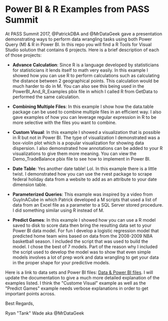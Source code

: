 # Power BI & R Examples from PASS Summit

At PASS Summit 2017, @PatrickDBA and @MrDataGeek gave a presentation demonstrating ways to perform data wrangling tasks using both Power Query (M) & R in Power BI. In this repo you will find a R Tools for Visual Studio solution that contains 6 projects. Here is a brief description of each of those projects:

* **Advance Calculation**:  Since R is a language developed by statisticians for statisticians it lends itself to math very easily. In this example I showed how you can use R to perform calculations such as calculating the distance between 2 geographical points. This calculation would be much harder to do in M. You can also see this being used in the PowerBI_And_R_Examples pbix file in which I called R from GetData to performed the same calculation.

* **Combining Multiple Files**: In this example I show how the data.table package can be used to combine multiple files in an efficient way. I also gave examples of how you can leverage regular expression in R to be more selective with the files you want to combine.

* **Custom Visual**: In this example I showed a visualization that is possible in R but not in Power BI. The type of visualization I demonstrated was a box-violin plot which is a popular visualization for showing data dispersion. I also demonstrated how annotations can be added to your R visualizations to give them more meaning. You can view the Demo_TradeBalance pbix file to see how to implement in Power BI.

* **Date Table**:  Yes another date table! Lol. In this example there is a little twist. I demonstrated how you can use the rvest package to scrape federal holiday data from a website to add as an attribute to your date dimension table.

* **Parameterized Queries**: This example was inspired by a video from GuyInACube in which Patrick developed a M scripts that used a list of data from an Excel file as a parameter to a SQL Server stored procedure. I did something similar using R instead of M.

* **Predict Games**: In this example I showed how you can use a R model saved to disk to score data then bring the resulting data set to your Power BI data model. For fun I develop a logistic regression model that predicted home team wins based on data from the 2008-2009 NBA basketball season. I included the script that was used to build the model. I chose the best of 7 models. Part of the reason why I included the script used to develop the model was to show that even simple models involves a lot of prep work and data wrangling to get your data in the proper shape for your predictive models.

Here is a link to data sets and Power BI files: [Data & Power BI files](https://dieselanalytics-my.sharepoint.com/personal/rwade_dieselanalytics_com/_layouts/15/guestaccess.aspx?folderid=056cf1f64c8064b4da059de5d18f9297d&authkey=AcWmsNF7-nDtoFvdmr7ku9s&e=1f3477bf15e746468518b91a8cc35a26). I will update the documentation to give a much more detailed explanation of the examples listed. I think the "Custome Visual" example as well as the "Predict Games" example needs verbose explanations in order to get important points across.

Best Regards,

Ryan "Tank" Wade aka @MrDataGeek  

